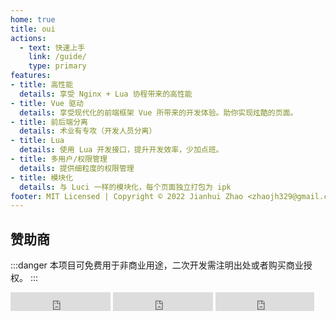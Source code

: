 ```yaml
---
home: true
title: oui
actions:
  - text: 快速上手
    link: /guide/
    type: primary
features:
- title: 高性能
  details: 享受 Nginx + Lua 协程带来的高性能
- title: Vue 驱动
  details: 享受现代化的前端框架 Vue 所带来的开发体验。助你实现炫酷的页面。
- title: 前后端分离
  details: 术业有专攻（开发人员分离）
- title: Lua
  details: 使用 Lua 开发接口，提升开发效率，少加点班。
- title: 多用户/权限管理
  details: 提供细粒度的权限管理
- title: 模块化
  details: 与 Luci 一样的模块化，每个页面独立打包为 ipk
footer: MIT Licensed | Copyright © 2022 Jianhui Zhao <zhaojh329@gmail.com>
---
```


## 赞助商

<Sponsors :sponsors="[
  {
    url: 'https://www.gl-inet.com',
    logo: 'https://www.gl-inet.com/logo.svg'
  },
  {
    url: 'https://www.iyunlink.com',
    logo: 'https://www.iyunlink.com/upload/202208/1661220453.jpg'
  },
  {
    url: 'https://forgotfun.org',
    title: '佐须之男'
  }
]"/>

:::danger
本项目可免费用于非商业用途，二次开发需注明出处或者购买商业授权。
:::

<iframe src="https://ghbtns.com/github-btn.html?user=zhaojh329&repo=oui&type=star&count=true&size=large" frameborder="0" scrolling="0" width="160px" height="30px"></iframe>
<iframe src="https://ghbtns.com/github-btn.html?user=zhaojh329&repo=oui&type=watch&count=true&size=large&v=2" frameborder="0" scrolling="0" width="160px" height="30px"></iframe>
<iframe src="https://ghbtns.com/github-btn.html?user=zhaojh329&repo=oui&type=fork&count=true&size=large" frameborder="0" scrolling="0" width="158px" height="30px"></iframe>
